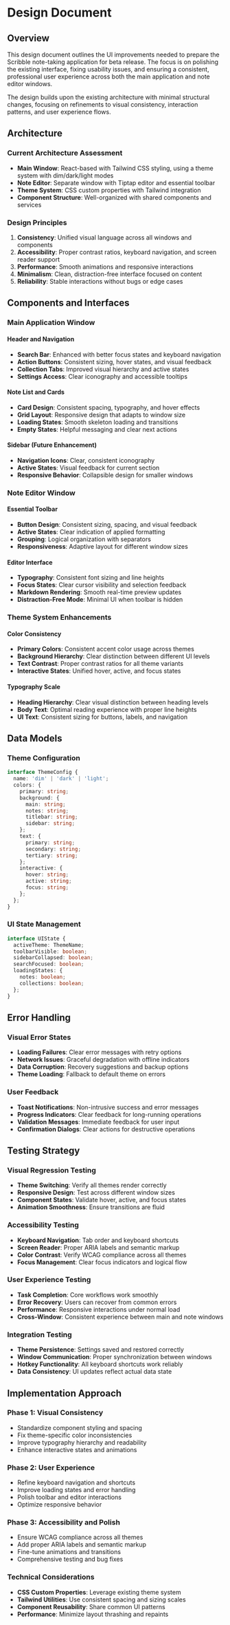 # Design Document

## Overview

This design document outlines the UI improvements needed to prepare the Scribble note-taking application for beta release. The focus is on polishing the existing interface, fixing usability issues, and ensuring a consistent, professional user experience across both the main application and note editor windows.

The design builds upon the existing architecture with minimal structural changes, focusing on refinements to visual consistency, interaction patterns, and user experience flows.

## Architecture

### Current Architecture Assessment
- **Main Window**: React-based with Tailwind CSS styling, using a theme system with dim/dark/light modes
- **Note Editor**: Separate window with Tiptap editor and essential toolbar
- **Theme System**: CSS custom properties with Tailwind integration
- **Component Structure**: Well-organized with shared components and services

### Design Principles
1. **Consistency**: Unified visual language across all windows and components
2. **Accessibility**: Proper contrast ratios, keyboard navigation, and screen reader support
3. **Performance**: Smooth animations and responsive interactions
4. **Minimalism**: Clean, distraction-free interface focused on content
5. **Reliability**: Stable interactions without bugs or edge cases

## Components and Interfaces

### Main Application Window

#### Header and Navigation
- **Search Bar**: Enhanced with better focus states and keyboard navigation
- **Action Buttons**: Consistent sizing, hover states, and visual feedback
- **Collection Tabs**: Improved visual hierarchy and active states
- **Settings Access**: Clear iconography and accessible tooltips

#### Note List and Cards
- **Card Design**: Consistent spacing, typography, and hover effects
- **Grid Layout**: Responsive design that adapts to window size
- **Loading States**: Smooth skeleton loading and transitions
- **Empty States**: Helpful messaging and clear next actions

#### Sidebar (Future Enhancement)
- **Navigation Icons**: Clear, consistent iconography
- **Active States**: Visual feedback for current section
- **Responsive Behavior**: Collapsible design for smaller windows

### Note Editor Window

#### Essential Toolbar
- **Button Design**: Consistent sizing, spacing, and visual feedback
- **Active States**: Clear indication of applied formatting
- **Grouping**: Logical organization with separators
- **Responsiveness**: Adaptive layout for different window sizes

#### Editor Interface
- **Typography**: Consistent font sizing and line heights
- **Focus States**: Clear cursor visibility and selection feedback
- **Markdown Rendering**: Smooth real-time preview updates
- **Distraction-Free Mode**: Minimal UI when toolbar is hidden

### Theme System Enhancements

#### Color Consistency
- **Primary Colors**: Consistent accent color usage across themes
- **Background Hierarchy**: Clear distinction between different UI levels
- **Text Contrast**: Proper contrast ratios for all theme variants
- **Interactive States**: Unified hover, active, and focus states

#### Typography Scale
- **Heading Hierarchy**: Clear visual distinction between heading levels
- **Body Text**: Optimal reading experience with proper line heights
- **UI Text**: Consistent sizing for buttons, labels, and navigation

## Data Models

### Theme Configuration
```typescript
interface ThemeConfig {
  name: 'dim' | 'dark' | 'light';
  colors: {
    primary: string;
    background: {
      main: string;
      notes: string;
      titlebar: string;
      sidebar: string;
    };
    text: {
      primary: string;
      secondary: string;
      tertiary: string;
    };
    interactive: {
      hover: string;
      active: string;
      focus: string;
    };
  };
}
```

### UI State Management
```typescript
interface UIState {
  activeTheme: ThemeName;
  toolbarVisible: boolean;
  sidebarCollapsed: boolean;
  searchFocused: boolean;
  loadingStates: {
    notes: boolean;
    collections: boolean;
  };
}
```

## Error Handling

### Visual Error States
- **Loading Failures**: Clear error messages with retry options
- **Network Issues**: Graceful degradation with offline indicators
- **Data Corruption**: Recovery suggestions and backup options
- **Theme Loading**: Fallback to default theme on errors

### User Feedback
- **Toast Notifications**: Non-intrusive success and error messages
- **Progress Indicators**: Clear feedback for long-running operations
- **Validation Messages**: Immediate feedback for user input
- **Confirmation Dialogs**: Clear actions for destructive operations

## Testing Strategy

### Visual Regression Testing
- **Theme Switching**: Verify all themes render correctly
- **Responsive Design**: Test across different window sizes
- **Component States**: Validate hover, active, and focus states
- **Animation Smoothness**: Ensure transitions are fluid

### Accessibility Testing
- **Keyboard Navigation**: Tab order and keyboard shortcuts
- **Screen Reader**: Proper ARIA labels and semantic markup
- **Color Contrast**: Verify WCAG compliance across all themes
- **Focus Management**: Clear focus indicators and logical flow

### User Experience Testing
- **Task Completion**: Core workflows work smoothly
- **Error Recovery**: Users can recover from common errors
- **Performance**: Responsive interactions under normal load
- **Cross-Window**: Consistent experience between main and note windows

### Integration Testing
- **Theme Persistence**: Settings saved and restored correctly
- **Window Communication**: Proper synchronization between windows
- **Hotkey Functionality**: All keyboard shortcuts work reliably
- **Data Consistency**: UI updates reflect actual data state

## Implementation Approach

### Phase 1: Visual Consistency
- Standardize component styling and spacing
- Fix theme-specific color inconsistencies
- Improve typography hierarchy and readability
- Enhance interactive states and animations

### Phase 2: User Experience
- Refine keyboard navigation and shortcuts
- Improve loading states and error handling
- Polish toolbar and editor interactions
- Optimize responsive behavior

### Phase 3: Accessibility and Polish
- Ensure WCAG compliance across all themes
- Add proper ARIA labels and semantic markup
- Fine-tune animations and transitions
- Comprehensive testing and bug fixes

### Technical Considerations
- **CSS Custom Properties**: Leverage existing theme system
- **Tailwind Utilities**: Use consistent spacing and sizing scales
- **Component Reusability**: Share common UI patterns
- **Performance**: Minimize layout thrashing and repaints